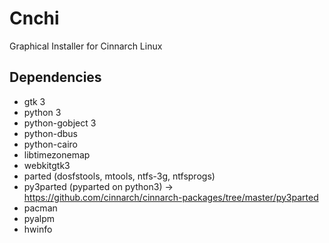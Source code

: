 # Cnchi

Graphical Installer for Cinnarch Linux

## Dependencies

 * gtk 3
 * python 3
 * python-gobject 3
 * python-dbus
 * python-cairo
 * libtimezonemap
 * webkitgtk3
 * parted (dosfstools, mtools, ntfs-3g, ntfsprogs)
 * py3parted (pyparted on python3) -> https://github.com/cinnarch/cinnarch-packages/tree/master/py3parted
 * pacman
 * pyalpm
 * hwinfo
